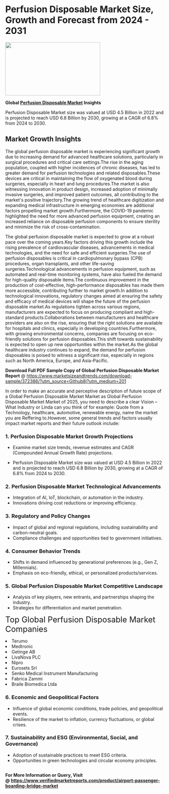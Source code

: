 <H1>Perfusion Disposable Market Size, Growth and Forecast from 2024 - 2031</H1><img class="aligncenter size-medium wp-image-584254" src="https://thirdeyenews.in/wp-content/uploads/2024/09/Global-Market-Research-300x168.jpeg" alt="" width="300" height="168" /><p><strong>Global&nbsp;<a href="https://www.marketsizeandtrends.com/download-sample/372386/?utm_source=Github8j?utm_medium=201">Perfusion Disposable Market</a> Insights</strong></p><p>Perfusion Disposable Market size was valued at USD 4.5 Billion in 2022 and is projected to reach USD 6.8 Billion by 2030, growing at a CAGR of 6.8% from 2024 to 2030.</p><p><h2>Market Growth Insights</h2> <p>The global perfusion disposable market is experiencing significant growth due to increasing demand for advanced healthcare solutions, particularly in surgical procedures and critical care settings.The rise in the aging population, coupled with higher incidences of chronic diseases, has led to greater demand for perfusion technologies and related disposables.These devices are critical in maintaining the flow of oxygenated blood during surgeries, especially in heart and lung procedures.The market is also witnessing innovation in product design, increased adoption of minimally invasive surgeries, and improved patient outcomes, all contributing to the market's positive trajectory.The growing trend of healthcare digitization and expanding medical infrastructure in emerging economies are additional factors propelling market growth.Furthermore, the COVID-19 pandemic highlighted the need for more advanced perfusion equipment, creating an increased reliance on disposable perfusion components to ensure sterility and minimize the risk of cross-contamination.</p> <p>The global perfusion disposable market is expected to grow at a robust pace over the coming years.Key factors driving this growth include the rising prevalence of cardiovascular diseases, advancements in medical technologies, and the need for safe and efficient surgeries.The use of perfusion disposables is critical in cardiopulmonary bypass (CPB) procedures, organ transplants, and other life-saving surgeries.Technological advancements in perfusion equipment, such as automated and real-time monitoring systems, have also fueled the demand for high-quality disposable items.The continuous improvement in the production of cost-effective, high-performance disposables has made them more accessible, contributing further to market growth.In addition to technological innovations, regulatory changes aimed at ensuring the safety and efficacy of medical devices will shape the future of the perfusion disposable market.As regulations tighten across various regions, manufacturers are expected to focus on producing compliant and high-standard products.Collaborations between manufacturers and healthcare providers are also on the rise, ensuring that the right solutions are available for hospitals and clinics, especially in developing countries.Furthermore, with growing environmental concerns, companies are focusing on eco-friendly solutions for perfusion disposables.This shift towards sustainability is expected to open up new opportunities within the market.As the global healthcare industry continues to expand, the demand for perfusion disposables is poised to witness a significant rise, especially in regions such as North America, Europe, and Asia-Pacific.<p><span class=""><strong>Download Full PDF Sample Copy of Global Perfusion Disposable Market Report</strong> @ <a href="https://www.marketsizeandtrends.com/download-sample/372386/?utm_source=Github8j?utm_medium=201" target="_blank">https://www.marketsizeandtrends.com/download-sample/372386/?utm_source=Github8j?utm_medium=201</a></span></p><p>In order to make an accurate and perceptive description of future scope of a Global&nbsp;Perfusion Disposable Market Market as Global&nbsp;Perfusion Disposable Market Market of 2025, you need to describe a clear Vision &ndash; What Industry or Linda can you think of for example: Quote from a Technology, healthcare, automotive, renewable energy, name the market you are Reffering to.However, some general trends and factors usually impact market reports and their future outlook include:</p><h3>1.&nbsp;<strong>Perfusion Disposable Market Growth Projections</strong></h3><ul><li>Examine market size trends, revenue estimates and CAGR (Compounded Annual Growth Rate) projections.</li><li><p>Perfusion Disposable Market size was valued at USD 4.5 Billion in 2022 and is projected to reach USD 6.8 Billion by 2030, growing at a CAGR of 6.8% from 2024 to 2030.</p></li></ul><h3>2.&nbsp;<strong>Perfusion Disposable Market Technological Advancements</strong></h3><ul><li>Integration of AI, IoT, blockchain, or automation in the industry.</li><li>Innovations driving cost reductions or improving efficiency.</li></ul><h3>3.&nbsp;<strong>Regulatory and Policy Changes</strong></h3><ul><li>Impact of global and regional regulations, including sustainability and carbon-neutral goals.</li><li>Compliance challenges and opportunities tied to government initiatives.</li></ul><h3>4.&nbsp;<strong>Consumer Behavior Trends</strong></h3><ul><li>Shifts in demand influenced by generational preferences (e.g., Gen Z, Millennials).</li><li>Emphasis on eco-friendly, ethical, or personalized products/services.</li></ul><h3>5.&nbsp;<strong>Global Perfusion Disposable Market Competitive Landscape</strong></h3><ul><li>Analysis of key players, new entrants, and partnerships shaping the industry.</li><li>Strategies for differentiation and market penetration.</li></ul><p data-pm-slice="1 1 []"><span style="color: inherit; font-family: inherit; font-size: 25px;">Top Global Perfusion Disposable Market Companies</span></p><div class="" data-test-id=""><p><li>Terumo</li><li> Medtronic</li><li> Getinge AB</li><li> LivaNova PLC</li><li> Nipro</li><li> Eurosets Srl</li><li> Senko Medical Instrument Manufacturing</li><li> Fabrica Zammi</li><li> Braile Biomedica Ltda</li></p></div><h3>6.&nbsp;<strong>Economic and Geopolitical Factors</strong></h3><ul><li>Influence of global economic conditions, trade policies, and geopolitical events.</li><li>Resilience of the market to inflation, currency fluctuations, or global crises.</li></ul><h3>7.&nbsp;<strong>Sustainability and ESG (Environmental, Social, and Governance)</strong></h3><ul><li>Adoption of sustainable practices to meet ESG criteria.</li><li>Opportunities in green technologies and circular economy principles.</li></ul><h2><strong style="font-size: 14px;">For More Information or Query, Visit @&nbsp;</strong><a style="background-color: #ffffff; font-size: 14px;" href="https://www.marketsizeandtrends.com/report/perfusion-disposable-market/" target="_blank">https://www.verifiedmarketreports.com/product/airport-passenger-boarding-bridge-market</a></h2>